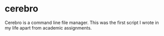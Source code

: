 # cerebro
Cerebro is a command line file manager. This was the first script I wrote in my life apart from academic assignments.
